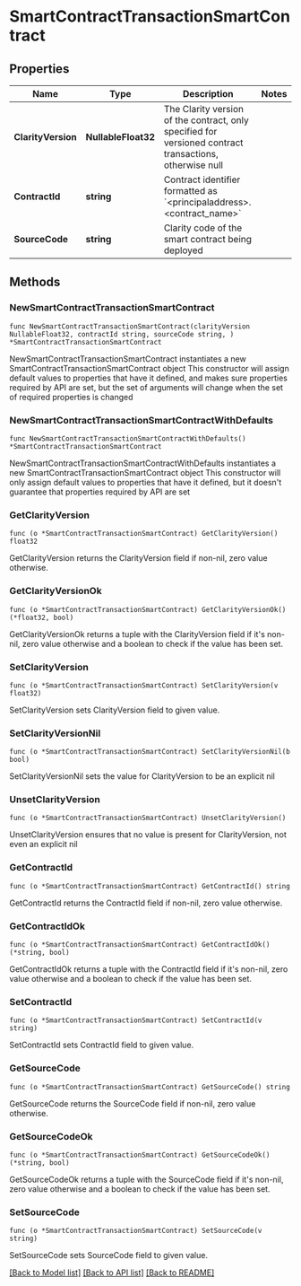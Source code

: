 # SmartContractTransactionSmartContract

## Properties

Name | Type | Description | Notes
------------ | ------------- | ------------- | -------------
**ClarityVersion** | **NullableFloat32** | The Clarity version of the contract, only specified for versioned contract transactions, otherwise null | 
**ContractId** | **string** | Contract identifier formatted as &#x60;&lt;principaladdress&gt;.&lt;contract_name&gt;&#x60; | 
**SourceCode** | **string** | Clarity code of the smart contract being deployed | 

## Methods

### NewSmartContractTransactionSmartContract

`func NewSmartContractTransactionSmartContract(clarityVersion NullableFloat32, contractId string, sourceCode string, ) *SmartContractTransactionSmartContract`

NewSmartContractTransactionSmartContract instantiates a new SmartContractTransactionSmartContract object
This constructor will assign default values to properties that have it defined,
and makes sure properties required by API are set, but the set of arguments
will change when the set of required properties is changed

### NewSmartContractTransactionSmartContractWithDefaults

`func NewSmartContractTransactionSmartContractWithDefaults() *SmartContractTransactionSmartContract`

NewSmartContractTransactionSmartContractWithDefaults instantiates a new SmartContractTransactionSmartContract object
This constructor will only assign default values to properties that have it defined,
but it doesn't guarantee that properties required by API are set

### GetClarityVersion

`func (o *SmartContractTransactionSmartContract) GetClarityVersion() float32`

GetClarityVersion returns the ClarityVersion field if non-nil, zero value otherwise.

### GetClarityVersionOk

`func (o *SmartContractTransactionSmartContract) GetClarityVersionOk() (*float32, bool)`

GetClarityVersionOk returns a tuple with the ClarityVersion field if it's non-nil, zero value otherwise
and a boolean to check if the value has been set.

### SetClarityVersion

`func (o *SmartContractTransactionSmartContract) SetClarityVersion(v float32)`

SetClarityVersion sets ClarityVersion field to given value.


### SetClarityVersionNil

`func (o *SmartContractTransactionSmartContract) SetClarityVersionNil(b bool)`

 SetClarityVersionNil sets the value for ClarityVersion to be an explicit nil

### UnsetClarityVersion
`func (o *SmartContractTransactionSmartContract) UnsetClarityVersion()`

UnsetClarityVersion ensures that no value is present for ClarityVersion, not even an explicit nil
### GetContractId

`func (o *SmartContractTransactionSmartContract) GetContractId() string`

GetContractId returns the ContractId field if non-nil, zero value otherwise.

### GetContractIdOk

`func (o *SmartContractTransactionSmartContract) GetContractIdOk() (*string, bool)`

GetContractIdOk returns a tuple with the ContractId field if it's non-nil, zero value otherwise
and a boolean to check if the value has been set.

### SetContractId

`func (o *SmartContractTransactionSmartContract) SetContractId(v string)`

SetContractId sets ContractId field to given value.


### GetSourceCode

`func (o *SmartContractTransactionSmartContract) GetSourceCode() string`

GetSourceCode returns the SourceCode field if non-nil, zero value otherwise.

### GetSourceCodeOk

`func (o *SmartContractTransactionSmartContract) GetSourceCodeOk() (*string, bool)`

GetSourceCodeOk returns a tuple with the SourceCode field if it's non-nil, zero value otherwise
and a boolean to check if the value has been set.

### SetSourceCode

`func (o *SmartContractTransactionSmartContract) SetSourceCode(v string)`

SetSourceCode sets SourceCode field to given value.



[[Back to Model list]](../README.md#documentation-for-models) [[Back to API list]](../README.md#documentation-for-api-endpoints) [[Back to README]](../README.md)


